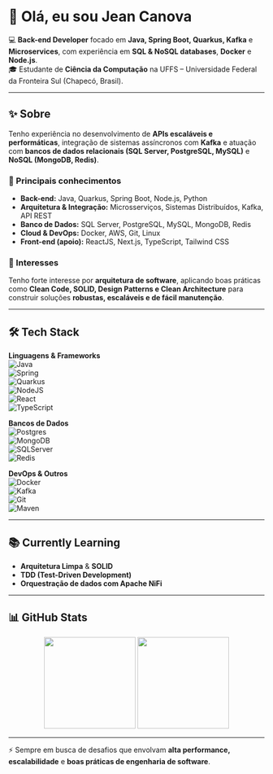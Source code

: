 # 👋 Olá, eu sou Jean Canova  

💻 **Back-end Developer** focado em **Java, Spring Boot, Quarkus, Kafka** e **Microservices**, com experiência em **SQL & NoSQL databases**, **Docker** e **Node.js**.  
🎓 Estudante de **Ciência da Computação** na UFFS – Universidade Federal da Fronteira Sul (Chapecó, Brasil).  

---

## ✨ Sobre  

Tenho experiência no desenvolvimento de **APIs escaláveis e performáticas**, integração de sistemas assíncronos com **Kafka** e atuação com **bancos de dados relacionais (SQL Server, PostgreSQL, MySQL)** e **NoSQL (MongoDB, Redis)**.  

### 🔹 Principais conhecimentos  
- **Back-end:** Java, Quarkus, Spring Boot, Node.js, Python  
- **Arquitetura & Integração:** Microsserviços, Sistemas Distribuídos, Kafka, API REST  
- **Banco de Dados:** SQL Server, PostgreSQL, MySQL, MongoDB, Redis  
- **Cloud & DevOps:** Docker, AWS, Git, Linux  
- **Front-end (apoio):** ReactJS, Next.js, TypeScript, Tailwind CSS  

### 🚀 Interesses  
Tenho forte interesse por **arquitetura de software**, aplicando boas práticas como **Clean Code, SOLID, Design Patterns e Clean Architecture** para construir soluções **robustas, escaláveis e de fácil manutenção**.  

---

## 🛠️ Tech Stack  

**Linguagens & Frameworks**  
![Java](https://img.shields.io/badge/java-%23ED8B00.svg?style=for-the-badge&logo=openjdk&logoColor=white)  
![Spring](https://img.shields.io/badge/spring-%236DB33F.svg?style=for-the-badge&logo=spring&logoColor=white)  
![Quarkus](https://img.shields.io/badge/quarkus-%23234f8e.svg?style=for-the-badge&logo=quarkus&logoColor=white)  
![NodeJS](https://img.shields.io/badge/node.js-6DA55F?style=for-the-badge&logo=node.js&logoColor=white)  
![React](https://img.shields.io/badge/react-%2320232a.svg?style=for-the-badge&logo=react&logoColor=%2361DAFB)  
![TypeScript](https://img.shields.io/badge/typescript-%23007ACC.svg?style=for-the-badge&logo=typescript&logoColor=white)  

**Bancos de Dados**  
![Postgres](https://img.shields.io/badge/postgres-%23316192.svg?style=for-the-badge&logo=postgresql&logoColor=white)  
![MongoDB](https://img.shields.io/badge/MongoDB-%234ea94b.svg?style=for-the-badge&logo=mongodb&logoColor=white)  
![SQLServer](https://img.shields.io/badge/Microsoft%20SQL%20Server-CC2927?style=for-the-badge&logo=microsoft%20sql%20server&logoColor=white)  
![Redis](https://img.shields.io/badge/redis-%23DD0031.svg?style=for-the-badge&logo=redis&logoColor=white)  

**DevOps & Outros**  
![Docker](https://img.shields.io/badge/docker-%230db7ed.svg?style=for-the-badge&logo=docker&logoColor=white)  
![Kafka](https://img.shields.io/badge/kafka-000?style=for-the-badge&logo=apachekafka&logoColor=white)  
![Git](https://img.shields.io/badge/git-%23F05033.svg?style=for-the-badge&logo=git&logoColor=white)  
![Maven](https://img.shields.io/badge/Apache%20Maven-C71A36?style=for-the-badge&logo=Apache%20Maven&logoColor=white)  

---

## 📚 Currently Learning  
- **Arquitetura Limpa** & **SOLID**  
- **TDD (Test-Driven Development)**  
- **Orquestração de dados com Apache NiFi**  

---

## 📊 GitHub Stats  

<div align="center">
 <img height="180em" src="https://github-readme-stats.vercel.app/api?username=jeangondorek&show_icons=true&theme=onedark" />
 <img height="180em" src="https://github-readme-stats.vercel.app/api/top-langs/?username=jeangondorek&layout=compact&langs_count=8&theme=onedark"/>
</div>  

---

⚡ Sempre em busca de desafios que envolvam **alta performance, escalabilidade** e **boas práticas de engenharia de software**.  
